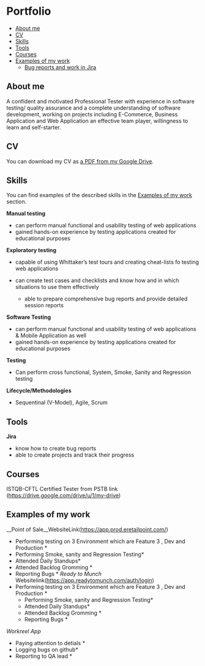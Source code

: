 # Portfolio
- [About me](#about-me)
- [CV](#cv)
- [Skills](#skills)
- [Tools](#tools)
- [Courses](#courses)
- [Examples of my work](#examples-of-my-work)
  * [Bug reports and work in Jira](#bug-reports-and-work-in-jira)

## About me

A confident and motivated Professional Tester with experience in software
testing/ quality assurance and a complete understanding of software
development, working on projects including E-Commerce, Business
Application and Web Application an effective team player, willingness to
learn and self-starter.


## CV
You can download my CV as [a PDF from my Google Drive](https://drive.google.com/drive/u/1/my-drive).

## Skills

You can find examples of the described skills in the [Examples of my work](#examples-of-my-work) section.
 
__Manual testing__
  * can perform manual functional and usability testing of web applications
  * gained hands-on experience by testing applications created for educational purposes

__Exploratory testing__
  * capable of using Whittaker’s test tours and creating cheat-lists fo testing web applications

* can create test cases and checklists and know how and in which situations to use them effectively
  * able to prepare comprehensive bug reports and provide detailed session reports


__Software Testing__
  * can perform manual functional and usability testing of web applications & Mobile Application as well
  * gained hands-on experience by testing applications created for educational purposes

__Testing__
  * Can perform cross functional, System, Smoke, Sanity and Regression testing

__Lifecycle/Methodologies__
  * Sequentinal (V-Model), Agile, Scrum


## Tools

__Jira__
  * know how to create bug reports
  * able to create projects and track their progress


## Courses

ISTQB-CFTL Certified Tester from PSTB link (https://drive.google.com/drive/u/1/my-drive)



## Examples of my work
__Point of Sale__WebsiteLink(https://app.prod.eretailpoint.com/)
  * Performing testing on 3 Environment which are Feature 3 , Dev and Production  *
  * Performing Smoke, sanity and Regression Testing*
  * Attended Daily Standups*
  * Attended Backlog Gromming *
  * Reporting Bugs * 
_Ready to Munch_ Websitelink(https://app.readytomunch.com/auth/login)
* Performing testing on 3 Environment which are Feature 3 , Dev and Production  *
  * Performing Smoke, sanity and Regression Testing*
  * Attended Daily Standups*
  * Attended Backlog Gromming *
  * Reporting Bugs * 
  
_Workreel App_
* Paying attention to detials *
* Logging bugs on github*
* Reporting to QA lead *
